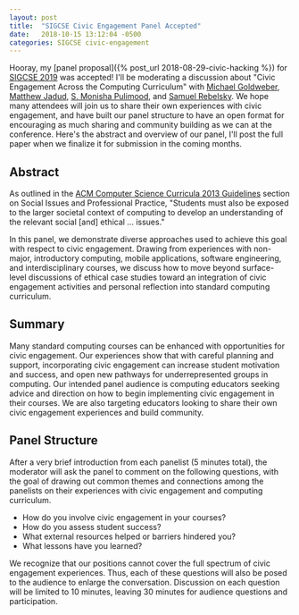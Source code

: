 ```yaml
---
layout: post
title:  "SIGCSE Civic Engagement Panel Accepted"
date:   2018-10-15 13:12:04 -0500
categories: SIGCSE civic-engagement
---
```


Hooray, my [panel proposal]({% post_url 2018-08-29-civic-hacking %}) for 
[SIGCSE 2019](https://sigcse2019.sigcse.org/) was accepted! I'll be moderating
a discussion about "Civic Engagement Across the Computing Curriculum" with 
[Michael Goldweber](http://www.cs.xu.edu/~mikeyg/), 
[Matthew Jadud](http://www.bates.edu/faculty-expertise/profile/matthew-c-jadud/), 
[S. Monisha Pulimood](https://pulimood.pages.tcnj.edu/), and 
[Samuel Rebelsky](http://www.cs.grinnell.edu/~rebelsky/). 
We hope many attendees will join us to share their 
own experiences with civic engagement, and have built our panel structure
to have an open format for encouraging as much sharing and community building
as we can at the conference. Here's the abstract and overview of our panel, I'll 
post the full paper when we finalize it for submission in the coming months.

## Abstract

As outlined in the [ACM Computer Science Curricula 2013 Guidelines](https://www.acm.org/binaries/content/assets/education/cs2013_web_final.pdf) 
section on Social Issues and Professional Practice, "Students must also be exposed to 
the larger societal context of computing to develop an understanding of 
the relevant social [and] ethical ... issues." 

In this panel, we demonstrate diverse approaches used to achieve this goal with respect 
to civic engagement. Drawing from experiences with non-major, introductory computing, 
mobile applications, software engineering, and interdisciplinary courses, we discuss 
how to move beyond surface-level discussions of ethical case studies toward an 
integration of civic engagement activities and personal reflection into standard 
computing curriculum. 

## Summary

Many standard computing courses can be enhanced with 
opportunities for civic engagement. Our experiences show that with careful planning and 
support, incorporating civic engagement can increase student motivation and success, and 
open new pathways for underrepresented groups in computing. Our intended panel audience is 
computing educators seeking advice and direction on how to begin implementing civic 
engagement in their courses. We are also targeting educators looking to share their 
own civic engagement experiences and build community. 

## Panel Structure

After a very brief introduction from each panelist (5 minutes total), the moderator 
will ask the panel to comment on the following questions, with the goal of drawing out 
common themes and connections among the panelists on their experiences with civic 
engagement and computing curriculum. 

* How do you involve civic engagement in your courses?
* How do you assess student success?
* What external resources helped or barriers hindered you?
* What lessons have you learned?

We recognize that our positions cannot cover the full spectrum of civic engagement 
experiences. Thus, each of these questions will also be posed to the audience to 
enlarge the conversation. Discussion on each question will be limited to 10 minutes, 
leaving 30 minutes for audience questions and participation.
